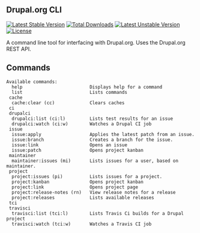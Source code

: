 Drupal.org CLI
--------------
[![Latest Stable Version](https://poser.pugx.org/mglaman/drupalorg-cli/v/stable)](https://packagist.org/packages/mglaman/drupalorg-cli) [![Total Downloads](https://poser.pugx.org/mglaman/drupalorg-cli/downloads)](https://packagist.org/packages/mglaman/drupalorg-cli) [![Latest Unstable Version](https://poser.pugx.org/mglaman/drupalorg-cli/v/unstable)](https://packagist.org/packages/mglaman/drupalorg-cli) [![License](https://poser.pugx.org/mglaman/drupalorg-cli/license)](https://packagist.org/packages/mglaman/drupalorg-cli)

A command line tool for interfacing with Drupal.org. Uses the Drupal.org REST API.

## Commands

````
Available commands:
  help                         Displays help for a command
  list                         Lists commands
 cache
  cache:clear (cc)             Clears caches
 ci
 drupalci
  drupalci:list (ci:l)         Lists test results for an issue
  drupalci:watch (ci:w)        Watches a Drupal CI job
 issue
  issue:apply                  Applies the latest patch from an issue.
  issue:branch                 Creates a branch for the issue.
  issue:link                   Opens an issue
  issue:patch                  Opens project kanban
 maintainer
  maintainer:issues (mi)       Lists issues for a user, based on maintainer.
 project
  project:issues (pi)          Lists issues for a project.
  project:kanban               Opens project kanban
  project:link                 Opens project page
  project:release-notes (rn)   View release notes for a release
  project:releases             Lists available releases
 tci
 travisci
  travisci:list (tci:l)        Lists Travis Ci builds for a Drupal project
  travisci:watch (tci:w)       Watches a Travis CI job
````
